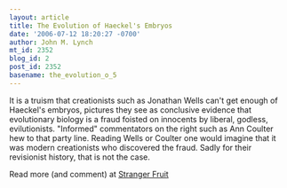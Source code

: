 ```yaml
---
layout: article
title: The Evolution of Haeckel's Embryos
date: '2006-07-12 18:20:27 -0700'
author: John M. Lynch
mt_id: 2352
blog_id: 2
post_id: 2352
basename: the_evolution_o_5
---
```

It is a truism that creationists such as Jonathan Wells can't get enough of Haeckel's embryos, pictures they see as conclusive evidence that evolutionary biology is a fraud foisted on innocents by liberal, godless, evilutionists. "Informed" commentators on the right such as Ann Coulter hew to that party line. Reading Wells or Coulter one would imagine that it was modern creationists who discovered the fraud. Sadly for their revisionist history, that is not the case. 

Read more (and comment) at <a href="http://scienceblogs.com/strangerfruit/2006/07/the_evolution_of_haeckels_embr.php">Stranger Fruit</a>
